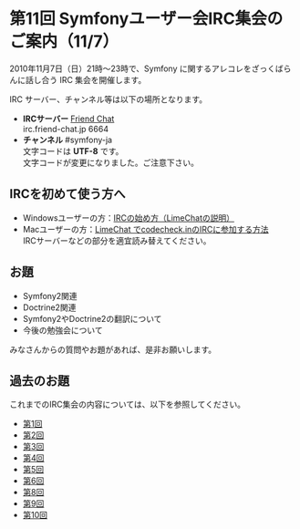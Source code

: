 第11回 Symfonyユーザー会IRC集会のご案内（11/7）
==============================================

2010年11月7日（日）21時～23時で、Symfony に関するアレコレをざっくばらんに話し合う IRC 集会を開催します。

IRC サーバー、チャンネル等は以下の場所となります。

  - **IRCサーバー** [Friend Chat](http://www.friend.td.nu/)<br />
    irc.friend-chat.jp 6664
  - **チャンネル**  #symfony-ja<br />
    文字コードは **UTF-8** です。<br />
    文字コードが変更になりました。ご注意下さい。



IRCを初めて使う方へ
-------------------

  - Windowsユーザーの方：[IRCの始め方（LimeChatの説明）](http://www.friend.td.nu/limechat2/index.html)
  - Macユーザーの方：[LimeChat でcodecheck.inのIRCに参加する方法](http://blog.cgfm.jp/garyu/archives/942)<br />
    IRCサーバーなどの部分を適宜読み替えてください。



お題
----

  - Symfony2関連
  - Doctrine2関連
  - Symfony2やDoctrine2の翻訳について
  - 今後の勉強会について
 

みなさんからの質問やお題があれば、是非お願いします。



過去のお題
----------

これまでのIRC集会の内容については、以下を参照してください。

  - [第1回](../blog/20100606-IRC-01)
  - [第2回](../blog/20100620-irc-02)
  - [第3回](../blog/20100704-irc-03)
  - [第4回](../blog/20100718-irc-04)
  - [第5回](../blog/20100809-irc-05)
  - [第6回](../blog/20100822-irc-06)
  - [第8回](../blog/20100926-irc-08)
  - [第9回](../blog/20101010-irc-09)
  - [第10回](../blog/20101024-irc-10)
